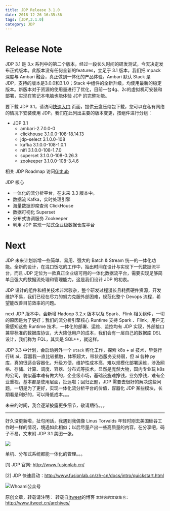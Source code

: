```yaml
---
title: JDP Release 3.1.0
date: 2018-12-26 16:35:36
tags: [JDP,3.1.0]
category: JDP
---
```


# Release Note

JDP 3.1 是 3.x 系列中的第二个版本，经过一段长久时间的研发测试，今天决定发布正式版本。此版本没有任何全新的features，立足于 3.1 版本，我们把 mpack 深度与 Ambari 融合，真正做到一体化的产品体验。Ambari 默认 Stack 是 JDP，支持的版本是3.0.0和3.1.0；Stack 中组件的全新升级，均使用最新的稳定版本。新版本对于资源的使用量进行了优化，目前一台4g、2c的虚拟机可安装和部署，实现在笔记本电脑也能体验 JDP 的完整功能。

要下载 JDP 3.1，请访问[快速入门](http://www.fusionlab.cn/zh-cn/docs/intro/quickstart.html) 页面，提供云盘压缩包下载，您可以在私有网络的情况下安装使用 JDP。我们在此列出主要的版本变更，按组件进行分组：

* JDP 3.1 
    - ambari-2.7.0.0-0
    - clickhouse 3.1.0.0-108-18.14.13
    - jdp-select 3.1.0.0-108
    - kafka 3.1.0.0-108-1.0.1
    - nifi 3.1.0.0-108-1.7.0
    - superset 3.1.0.0-108-0.26.3
    - zookeeper 3.1.0.0-108-3.4.6

相关 JDP Roadmap 访问[Github](https://github.com/fusionlabcn/jdp)

JDP 核心  

* 一体化的流分析平台，在未来 3.3 版本中。
* 数据流 Kafka，实时处理引擎
* 海量数据即席查询 ClickHouse
* 数据可视化 Superset
* 分布式协调服务 Zookeeper
* 利用 JDP 实现一站式企业级数据仓库平台

# Next

JDP 未来计划新增一些简单、易用、强大的 Batch & Stream 统一的一体化功能。全新的设计，在混口饭吃的工作中，抽出时间在设计与实现下一代数据流平台，而且 JDP 定位为一款真正企业级可用的一体化数据流平台，需要实现足够简单且强大的数据流处理和管理能力，这是我们设计 JDP 的初衷。

JDP 设计的组件和相关技术非常驳杂，整个研发过程漫长且耗费硬件资源，开发维护不易，我们已经在尽力的努力克服外部困难，规范化整个 Devops 流程，希望能改善目前效率的问题。

next JDP 版本中，会新增 Hadoop 3.2.x 版本以及 Spark、Flink 相关组件，一切的原因是为了更好；我们的流分析引擎核心 Runtime 支持 Spark 、Flink，用户无需感知这些 Runtime 技术，一体化的部署、运维、监控均有 JDP 实现，外部接口兼容标准的数据库协议，大大降低用户的成本，我们会有一层自己的数据库 DSL 设计，我们称为 FQL，其实是 SQL++，就这样。

JDP 3.3 中计划，会启动另外一个 `stack` 孵化工作，探索 k8s + ai 技术，毕竟行行转 ai，容器我一直比较抵触，体积超大，带状态服务支持弱，但 ai 各种 py 库，真的很适合容器化，升级方便，维护性成本高，难以规模化部署运维，涉及网络、存储、计算、调度、容器、分布式等技术，显然是庞然大物，国内专业玩 k8s 的公司，貌似基本难有做大的，企业级市场，基础设施难挣钱，业务挣钱，难有企业重视，基本都是使用层面，扯远啦；回归正题，JDP 需要去很好的解决这些问题，一切是为了更好，实现一体化流分析平台的价值，容器化 JDP 某些模块，长期看是利好的，可以降低成本。。。

未来的时间，我会逐渐披露更多细节，敬请期待。。。

----

好久没更新啦，扯句闲话，我遇到我偶像 Linus Torvalds 年轻时刚去美国硅谷工作时一样的情况，境遇如此相似；以后尽量产出一些高质量的内容，在分享吧，码子不易，文末附 JDP 3.1 美图一张。

![](http://www.fusionlab.cn/zh-cn/docs/intro/img/ambari%E2%80%93dashboard.png)

单机、分布式系统都能一体化的管理。。。

[1] JDP 官网: http://www.fusionlab.cn/

[2] JDP 快速启动：http://www.fusionlab.cn/zh-cn/docs/intro/quickstart.html

![Whoami公众号](https://github.com/itweet/labs/raw/master/common/img/weixin_public.gif)

原创文章，转载请注明： 转载自[Itweet](http://www.itweet.cn)的博客
`本博客的文章集合:` http://www.itweet.cn/archives/